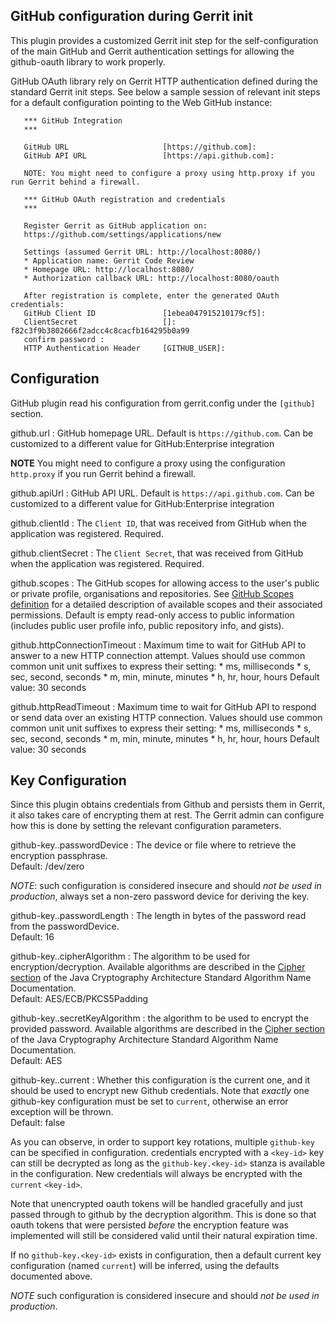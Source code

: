 
GitHub configuration during Gerrit init
---------------------------------------

This plugin provides a customized Gerrit init step for the self-configuration of
the main GitHub and Gerrit authentication settings for allowing the github-oauth
library to work properly.

GitHub OAuth library rely on Gerrit HTTP authentication defined during the standard
Gerrit init steps.
See below a sample session of relevant init steps for a default
configuration pointing to the Web GitHub instance:

```
   *** GitHub Integration
   *** 

   GitHub URL                     [https://github.com]: 
   GitHub API URL                 [https://api.github.com]: 

   NOTE: You might need to configure a proxy using http.proxy if you run Gerrit behind a firewall.

   *** GitHub OAuth registration and credentials
   *** 

   Register Gerrit as GitHub application on:
   https://github.com/settings/applications/new

   Settings (assumed Gerrit URL: http://localhost:8080/)
   * Application name: Gerrit Code Review
   * Homepage URL: http://localhost:8080/
   * Authorization callback URL: http://localhost:8080/oauth

   After registration is complete, enter the generated OAuth credentials:
   GitHub Client ID               [1ebea047915210179cf5]: 
   ClientSecret                   []: f82c3f9b3802666f2adcc4c8cacfb164295b0a99
   confirm password : 
   HTTP Authentication Header     [GITHUB_USER]: 
```

Configuration
-------------

GitHub plugin read his configuration from gerrit.config under the `[github]` section.

github.url
:   GitHub homepage URL. Default is `https://github.com`. Can be customized to a different 
    value for GitHub:Enterprise integration

**NOTE** You might need to configure a proxy using the configuration `http.proxy` if you run
Gerrit behind a firewall.

github.apiUrl
:   GitHub API URL. Default is `https://api.github.com`. Can be customized to a different 
    value for GitHub:Enterprise integration

github.clientId
:   The `Client ID`, that was received from GitHub when the application was registered. Required.

github.clientSecret
:   The `Client Secret`, that was received from GitHub when the application was registered. Required.

github.scopes
:   The GitHub scopes for allowing access to the user's public or private profile, organisations and 
    repositories. See [GitHub Scopes definition](https://developer.github.com/v3/oauth/#scopes) 
    for a detailed description of available scopes and their associated permissions. 
    Default is empty read-only access to public 
    information (includes public user profile info, public repository info, and gists).

github.httpConnectionTimeout
:   Maximum time to wait for GitHub API to answer to a new HTTP connection attempt.
    Values should use common common unit unit suffixes to express their setting:
    * ms, milliseconds
    * s, sec, second, seconds
    * m, min, minute, minutes
    * h, hr, hour, hours
    Default value: 30 seconds

github.httpReadTimeout
:   Maximum time to wait for GitHub API to respond or send data over an existing HTTP connection.
    Values should use common common unit unit suffixes to express their setting:
    * ms, milliseconds
    * s, sec, second, seconds
    * m, min, minute, minutes
    * h, hr, hour, hours
    Default value: 30 seconds

Key Configuration
-------------

Since this plugin obtains credentials from Github and persists them in Gerrit,
it also takes care of encrypting them at rest. The Gerrit admin can configure
how this is done by setting the relevant configuration parameters.

github-key.<key-id>.passwordDevice
: The device or file where to retrieve the encryption passphrase.\
Default: /dev/zero

*NOTE*: such configuration is considered insecure and should *not be used in
production*, always set a non-zero password device for deriving the key.

github-key.<key-id>.passwordLength
: The length in bytes of the password read from the passwordDevice.\
Default: 16

github-key.<key-id>.cipherAlgorithm
: The algorithm to be used for encryption/decryption. Available algorithms are
described in
the [Cipher section](https://docs.oracle.com/en/java/javase/11/docs/specs/security/standard-names.html#cipher-algorithm-names)
of the Java Cryptography Architecture Standard Algorithm Name Documentation.\
Default: AES/ECB/PKCS5Padding

github-key.<key-id>.secretKeyAlgorithm
: the algorithm to be used to encrypt the provided password. Available
algorithms are described in
the [Cipher section](https://docs.oracle.com/en/java/javase/11/docs/specs/security/standard-names.html#cipher-algorithm-names)
of the Java Cryptography Architecture Standard Algorithm Name Documentation.\
Default: AES

github-key.<key-id>.current
: Whether this configuration is the current one, and it should be used to
encrypt new Github credentials. Note that _exactly_ one github-key configuration
must be set to `current`, otherwise an error exception will be thrown.\
Default: false

As you can observe, in order to support key rotations, multiple `github-key`
can be specified in configuration. credentials encrypted with a `<key-id>` key
can still be decrypted as long as the `github-key.<key-id>` stanza is available
in the configuration. New credentials will always be encrypted with
the `current` `<key-id>`.

Note that unencrypted oauth tokens will be handled gracefully and just passed
through to github by the decryption algorithm. This is done so that oauth tokens
that were persisted _before_ the encryption feature was implemented will still
be considered valid until their natural expiration time.

If no `github-key.<key-id>` exists in configuration, then a default current key
configuration
(named `current`) will be inferred, using the defaults documented above.

*NOTE* such configuration is considered insecure and should *not be used in
production*.